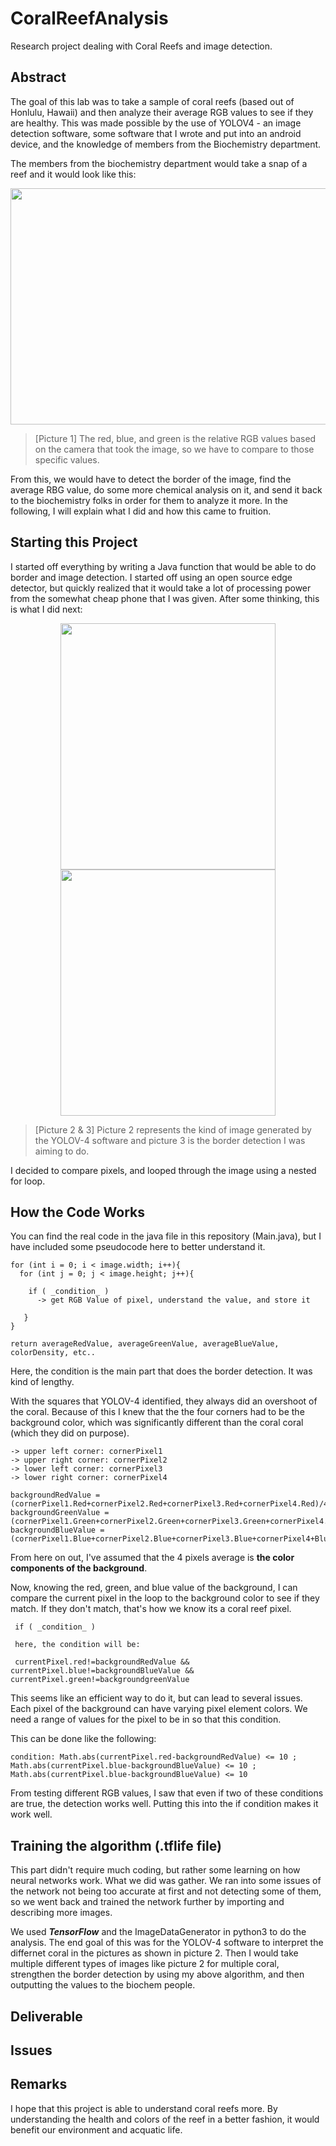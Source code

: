 # CoralReefAnalysis
Research project dealing with Coral Reefs and image detection.

## Abstract

The goal of this lab was to take a sample of coral reefs (based out of Honlulu, Hawaii) and then analyze their average RGB values to see if they are healthy. This was made possible by the use of YOLOV4 - an image detection software, some software that I wrote and put into an android device, and the knowledge of members from the Biochemistry department. 

The members from the biochemistry department would take a snap of a reef and it would look like this: 

<p align="center">
  <img 
    width="544"
    height="378"
    src="https://github.com/akhilvreddy/CoralReefAnalysis/blob/main/Mcap41.jpg"
  >
</p>

> [Picture 1] The red, blue, and green is the relative RGB values based on the camera that took the image, so we have to compare to those specific values. 

From this, we would have to detect the border of the image, find the average RBG value, do some more chemical analysis on it, and send it back to the biochemistry folks in order for them to analyze it more. In the following, I will explain what I did and how this came to fruition. 

## Starting this Project

I started off everything by writing a Java function that would be able to do border and image detection. I started off using an open source edge detector, but quickly realized that it would take a lot of processing power from the somewhat cheap phone that I was given. After some thinking, this is what I did next: 


<p align="center">
  <img 
    width="344"
    height="394"
    src="https://github.com/akhilvreddy/CoralReefAnalysis/blob/main/reefpic3.jpg"
  >
  <img 
    width="344"
    height="394"
    src="https://github.com/akhilvreddy/CoralReefAnalysis/blob/main/reefpic2.jpg"
  >
</p>

> [Picture 2 & 3] Picture 2 represents the kind of image generated by the YOLOV-4 software and picture 3 is the border detection I was aiming to do. 

I decided to compare pixels, and looped through the image using a nested for loop.

## How the Code Works
You can find the real code in the java file in this repository (Main.java), but I have included some pseudocode here to better understand it. 

```
for (int i = 0; i < image.width; i++){
  for (int j = 0; j < image.height; j++){
   
    if ( _condition_ )
      -> get RGB Value of pixel, understand the value, and store it
      
   }
}

return averageRedValue, averageGreenValue, averageBlueValue, colorDensity, etc..
```

Here, the condition is the main part that does the border detection. It was kind of lengthy. 

With the squares that YOLOV-4 identified, they always did an overshoot of the coral. Because of this I knew that the the four corners had to be the background color, which was significantly different than the coral coral (which they did on purpose). 

```
-> upper left corner: cornerPixel1
-> upper right corner: cornerPixel2
-> lower left corner: cornerPixel3
-> lower right corner: cornerPixel4

backgroundRedValue = (cornerPixel1.Red+cornerPixel2.Red+cornerPixel3.Red+cornerPixel4.Red)/4
backgroundGreenValue = (cornerPixel1.Green+cornerPixel2.Green+cornerPixel3.Green+cornerPixel4.Green)/4
backgroundBlueValue = (cornerPixel1.Blue+cornerPixel2.Blue+cornerPixel3.Blue+cornerPixel4+Blue)/4
```
From here on out, I've assumed that the 4 pixels average is ****the color components of the background****.

Now, knowing the red, green, and blue value of the background, I can compare the current pixel in the loop to the background color to see if they match. If they don't match, that's how we know its a coral reef pixel. 

```
 if ( _condition_ )
 
 here, the condition will be: 
 
 currentPixel.red!=backgroundRedValue && currentPixel.blue!=backgroundBlueValue && currentPixel.green!=backgroundgreenValue
```
This seems like an efficient way to do it, but can lead to several issues. Each pixel of the background can have varying pixel element colors. We need a range of values for the pixel to be in so that this condition. 

This can be done like the following: 

```
condition: Math.abs(currentPixel.red-backgroundRedValue) <= 10 ; Math.abs(currentPixel.blue-backgroundBlueValue) <= 10 ; Math.abs(currentPixel.blue-backgroundBlueValue) <= 10
```
From testing different RGB values, I saw that even if two of these conditions are true, the detection works well. Putting this into the if condition makes it work well. 

## Training the algorithm (.tflife file)
This part didn't require much coding, but rather some learning on how neural networks work. What we did was gather. 
We ran into some issues of the network not being too accurate at first and not detecting some of them, so we went back and trained the network further by importing and describing more images.

We used _**TensorFlow**_ and the ImageDataGenerator in python3 to do the analysis. The end goal of this was for the YOLOV-4 software to interpret the differnet coral in the pictures as shown in picture 2. Then I would take multiple different types of images like picture 2 for multiple coral, strengthen the border detection by using my above algorithm, and then outputting the values to the biochem people. 

## Deliverable

## Issues 

## Remarks 
I hope that this project is able to understand coral reefs more. By understanding the health and colors of the reef in a better fashion, it would benefit our environment and acquatic life. 
